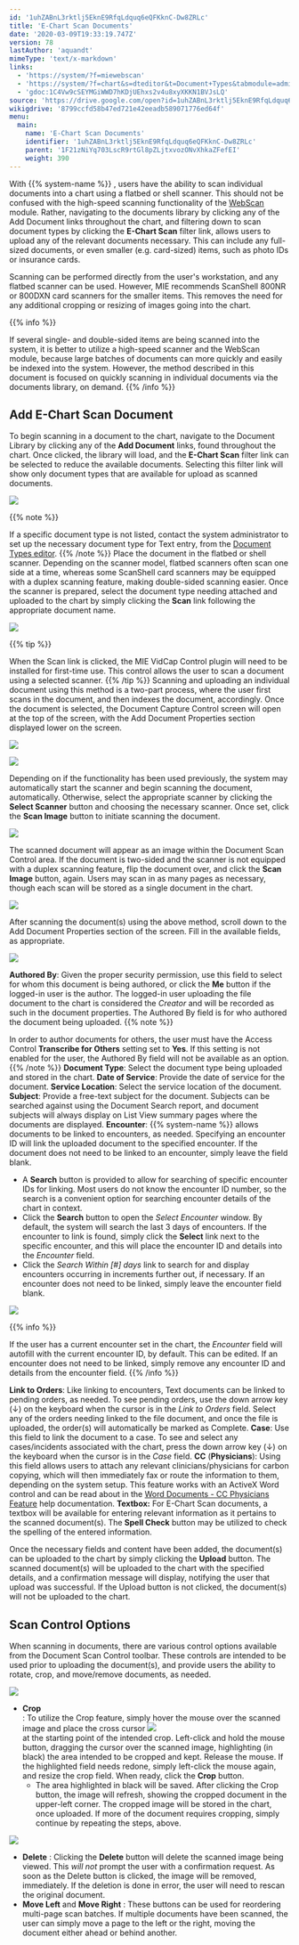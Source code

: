 ```yaml
---
id: '1uhZABnL3rktlj5EknE9RfqLdquq6eQFKknC-Dw8ZRLc'
title: 'E-Chart Scan Documents'
date: '2020-03-09T19:33:19.747Z'
version: 78
lastAuthor: 'aquandt'
mimeType: 'text/x-markdown'
links:
  - 'https://system/?f=miewebscan'
  - 'https://system/?f=chart&s=dteditor&t=Document+Types&tabmodule=admin&tabselect=Document+Types'
  - 'gdoc:1C4Vw9cSEYMGiWWD7hKDjUEhxs2v4u8xyXKKN1BVJsLQ'
source: 'https://drive.google.com/open?id=1uhZABnL3rktlj5EknE9RfqLdquq6eQFKknC-Dw8ZRLc'
wikigdrive: '8799ccfd58b47ed721e42eeadb589071776ed64f'
menu:
  main:
    name: 'E-Chart Scan Documents'
    identifier: '1uhZABnL3rktlj5EknE9RfqLdquq6eQFKknC-Dw8ZRLc'
    parent: '1F21zNiYq703LscR9rtGl8pZLjtxvozONvXhkaZFefEI'
    weight: 390
---
```

With {{% system-name %}} , users have the ability to scan individual documents into a chart using a flatbed or shell scanner. This should not be confused with the high-speed scanning functionality of the [WebScan](https://system/?f=miewebscan) module. Rather, navigating to the documents library by clicking any of the Add Document links throughout the chart, and filtering down to scan document types by clicking the **E-Chart Scan** filter link, allows users to upload any of the relevant documents necessary. This can include any full-sized documents, or even smaller (e.g. card-sized) items, such as photo IDs or insurance cards.

Scanning can be performed directly from the user's workstation, and any flatbed scanner can be used. However, MIE recommends ScanShell 800NR or 800DXN card scanners for the smaller items. This removes the need for any additional cropping or resizing of images going into the chart.

{{% info %}}

If several single- and double-sided items are being scanned into the system, it is better to utilize a high-speed scanner and the WebScan module, because large batches of documents can more quickly and easily be indexed into the system. However, the method described in this document is focused on quickly scanning in individual documents via the documents library, on demand.
{{% /info %}}
  
## Add E-Chart Scan Document  

To begin scanning in a document to the chart, navigate to the Document Library by clicking any of the **Add Document** links, found throughout the chart. Once clicked, the library will load, and the **E-Chart Scan** filter link can be selected to reduce the available documents. Selecting this filter link will show only document types that are available for upload as scanned documents.

  
![](../e-chart-scan-documents.assets/10000201000004BF00000108CEF5B30F0D921DFE.png)  


{{% note %}}

If a specific document type is not listed, contact the system administrator to set up the necessary document type for Text entry, from the [Document Types editor](https://system/?f=chart&s=dteditor&t=Document+Types&tabmodule=admin&tabselect=Document+Types).
{{% /note %}}
Place the document in the flatbed or shell scanner. Depending on the scanner model, flatbed scanners often scan one side at a time, whereas some ScanShell card scanners may be equipped with a duplex scanning feature, making double-sided scanning easier.
Once the scanner is prepared, select the document type needing attached and uploaded to the chart by simply clicking the **Scan** link following the appropriate document name.

  
![](../e-chart-scan-documents.assets/10000201000004BF000001089417E94298D230B1.png)  


{{% tip %}}

When the Scan link is clicked, the MIE VidCap Control plugin will need to be installed for first-time use. This control allows the user to scan a document using a selected scanner.
{{% /tip %}}
Scanning and uploading an individual document using this method is a two-part process, where the user first scans in the document, and then indexes the document, accordingly. Once the document is selected, the Document Capture Control screen will open at the top of the screen, with the Add Document Properties section displayed lower on the screen.
  
![](../e-chart-scan-documents.assets/100002010000040A0000010CFC0A8C81D46D4F89.png)  

  
![](../e-chart-scan-documents.assets/1000020100000405000001BE13003C486EA296BC.png)  

Depending on if the functionality has been used previously, the system may automatically start the scanner and begin scanning the document, automatically. Otherwise, select the appropriate scanner by clicking the **Select Scanner** button and choosing the necessary scanner. Once set, click the **Scan Image** button to initiate scanning the document.
  
![](../e-chart-scan-documents.assets/100002010000040A0000010CD37EB8F58301DEA0.png)  

The scanned document will appear as an image within the Document Scan Control area. If the document is two-sided and the scanner is not equipped with a duplex scanning feature, flip the document over, and click the **Scan Image** button, again. Users may scan in as many pages as necessary, though each scan will be stored as a single document in the chart.
  
![](../e-chart-scan-documents.assets/1000000000000264000001913929E91C4AC4E740.png)  

After scanning the document(s) using the above method, scroll down to the Add Document Properties section of the screen. Fill in the available fields, as appropriate.

  
![](../e-chart-scan-documents.assets/1000020100000405000001BEA0ABCBA55DC8F40D.png)  


**Authored By**: Given the proper security permission, use this field to select for whom this document is being authored, or click the **Me** button if the logged-in user is the author. The logged-in user uploading the file document to the chart is considered the *Creator* and will be recorded as such in the document properties. The Authored By field is for who authored the document being uploaded.
{{% note %}}

In order to author documents for others, the user must have the Access Control **Transcribe for Others** setting set to **Yes**. If this setting is not enabled for the user, the Authored By field will not be available as an option.
{{% /note %}}
**Document Type**: Select the document type being uploaded and stored in the chart.
**Date of Service**: Provide the date of service for the document.
**Service Location**: Select the service location of the document.
**Subject**: Provide a free-text subject for the document. Subjects can be searched against using the Document Search report, and document subjects will always display on List View summary pages where the documents are displayed.
**Encounter**: {{% system-name %}} allows documents to be linked to encounters, as needed. Specifying an encounter ID will link the uploaded document to the specified encounter. If the document does not need to be linked to an encounter, simply leave the field blank.
* A <strong>Search</strong> button is provided to allow for searching of specific encounter IDs for linking. Most users do not know the encounter ID number, so the search is a convenient option for searching encounter details of the chart in context.
* Click the <strong>Search</strong> button to open the <em>Select Encounter</em> window. By default, the system will search the last 3 days of encounters. If the encounter to link is found, simply click the <strong>Select</strong> link next to the specific encounter, and this will place the encounter ID and details into the <em>Encounter</em> field.
* Click the <em>Search Within [#] days</em> link to search for and display encounters occurring in increments further out, if necessary. If an encounter does not need to be linked, simply leave the encounter field blank.
  
![](../e-chart-scan-documents.assets/10000201000003C1000000F1F4892718266B5DC3.png)  


{{% info %}}

If the user has a current encounter set in the chart, the *Encounter* field will autofill with the current encounter ID, by default. This can be edited. If an encounter does not need to be linked, simply remove any encounter ID and details from the encounter field.
{{% /info %}}

**Link to Orders**: Like linking to encounters, Text documents can be linked to pending orders, as needed. To see pending orders, use the down arrow key (↓) on the keyboard when the cursor is in the *Link to Orders* field. Select any of the orders needing linked to the file document, and once the file is uploaded, the order(s) will automatically be marked as Complete.
**Case**: Use this field to link the document to a case. To see and select any cases/incidents associated with the chart, press the down arrow key (↓) on the keyboard when the cursor is in the *Case* field.
**CC** (**Physicians**): Using this field allows users to attach any relevant clinicians/physicians for carbon copying, which will then immediately fax or route the information to them, depending on the system setup. This feature works with an ActiveX Word control and can be read about in the [Word Documents - CC Physicians Feature](gdoc:1C4Vw9cSEYMGiWWD7hKDjUEhxs2v4u8xyXKKN1BVJsLQ) help documentation.
**Textbox:** For E-Chart Scan documents, a textbox will be available for entering relevant information as it pertains to the scanned document(s). The **Spell Check** button may be utilized to check the spelling of the entered information.

Once the necessary fields and content have been added, the document(s) can be uploaded to the chart by simply clicking the **Upload** button. The scanned document(s) will be uploaded to the chart with the specified details, and a confirmation message will display, notifying the user that upload was successful. If the Upload button is not clicked, the document(s) will not be uploaded to the chart.
  
## Scan Control Options  

When scanning in documents, there are various control options available from the Document Scan Control toolbar. These controls are intended to be used prior to uploading the document(s), and provide users the ability to rotate, crop, and move/remove documents, as needed.

  
![](../e-chart-scan-documents.assets/100002010000040A0000010C268DC396AEE53751.png)  


* <strong>Crop</strong>  
   : To utilize the Crop feature, simply hover the mouse over the scanned image and place the cross cursor <img src="../e-chart-scan-documents.assets/1000020100000001000000014C77D75F6DC67A52.png" />  
   at the starting point of the intended crop. Left-click and hold the mouse button, dragging the cursor over the scanned image, highlighting (in black) the area intended to be cropped and kept. Release the mouse. If the highlighted field needs redone, simply left-click the mouse again, and resize the crop field. When ready, click the <strong>Crop</strong> button.
   * The area highlighted in black will be saved. After clicking the Crop button, the image will refresh, showing the cropped document in the upper-left corner. The cropped image will be stored in the chart, once uploaded. If more of the document requires cropping, simply continue by repeating the steps, above.

  
![](../e-chart-scan-documents.assets/100000000000026500000146E397BDC7BFCF6EE9.png)  


* <strong>Delete</strong> : Clicking the <strong>Delete</strong> button will delete the scanned image being viewed. This <em>will not</em> prompt the user with a confirmation request. As soon as the Delete button is clicked, the image will be removed, immediately. If the deletion is done in error, the user will need to rescan the original document.
* <strong>Move Left</strong> and <strong>Move Right</strong> : These buttons can be used for reordering multi-page scan batches. If multiple documents have been scanned, the user can simply move a page to the left or the right, moving the document either ahead or behind another.
